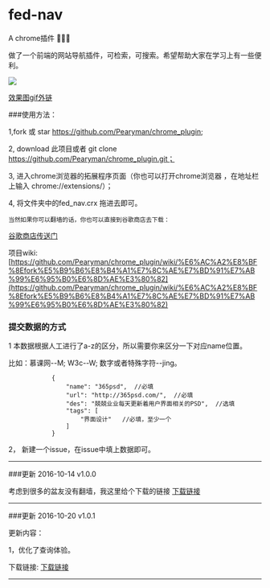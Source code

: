 # fed-nav
A chrome插件 🚀🚀🚀

做了一个前端的网站导航插件，可检索，可搜索。希望帮助大家在学习上有一些便利。

![](http://7xw3j4.com1.z0.glb.clouddn.com/fed_cj.gif)



[效果图gif外链](http://7xw3j4.com1.z0.glb.clouddn.com/fed_cj.gif)

###使用方法：

1,fork 或 star https://github.com/Pearyman/chrome_plugin;

2, download 此项目或者 git clone https://github.com/Pearyman/chrome_plugin.git；

3, 进入chrome浏览器的拓展程序页面（你也可以打开chrome浏览器 ，在地址栏上输入 chrome://extensions/）；

4, 将文件夹中的fed_nav.crx 拖进去即可。

`当然如果你可以翻墙的话，你也可以直接到谷歌商店去下载：`

[谷歌商店传送门](https://chrome.google.com/webstore/detail/%E5%89%8D%E7%AB%AF%E5%AF%BC%E8%88%AA/kimhkkondjpjhnllknndckjppgbjnjai?hl=zh-CN)


项目wiki:[https://github.com/Pearyman/chrome_plugin/wiki/%E6%AC%A2%E8%BF%8Efork%E5%B9%B6%E8%B4%A1%E7%8C%AE%E7%BD%91%E7%AB%99%E6%95%B0%E6%8D%AE%E3%80%82](https://github.com/Pearyman/chrome_plugin/wiki/%E6%AC%A2%E8%BF%8Efork%E5%B9%B6%E8%B4%A1%E7%8C%AE%E7%BD%91%E7%AB%99%E6%95%B0%E6%8D%AE%E3%80%82)



### 提交数据的方式

1 本数据根据人工进行了a-z的区分，所以需要你来区分一下对应name位置。

  比如：慕课网--M; W3c--W; 数字或者特殊字符--jing。

```
            {
                "name": "365psd",  //必填
                "url": "http://365psd.com/",  //必填
                "des": "兢兢业业每天更新着用户界面相关的PSD",  //选填
                "tags": [
                    "界面设计"   //必填，至少一个
                ]
            }

```

2， 新建一个issue，在issue中填上数据即可。

--------------

###更新 2016-10-14     v1.0.0



考虑到很多的盆友没有翻墙，我这里给个下载的链接
[下载链接](http://7xw3j4.com1.z0.glb.clouddn.com/fed_nav_v1.0.1.crx)


--------------

###更新 2016-10-20     v1.0.1

更新内容：

1，优化了查询体验。

下载链接:
[下载链接](http://7xw3j4.com1.z0.glb.clouddn.com/fed_nav_v1.0.1.crx)


--------------

